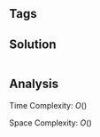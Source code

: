 #

## Tags

## Solution

```javascript


```

## Analysis

Time Complexity: $O()$

Space Complexity: $O()$
